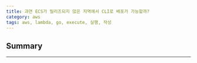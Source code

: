 ```yaml
---
title: 과연 ECS가 릴리즈되지 않은 지역에서 CLI로 배포가 가능할까?
category: aws
tags: aws, lambda, go, execute, 실행, 작성
---
```

## Summary
---
